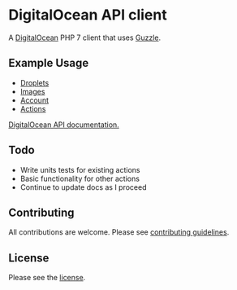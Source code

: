 # DigitalOcean API client

A [DigitalOcean](https://m.do.co/c/97ced4f9088d) PHP 7 client that uses [Guzzle](https://github.com/guzzle/guzzle).

## Example Usage

* [Droplets](docs/droplets.md)
* [Images](docs/images.md)
* [Account](docs/account.md)
* [Actions](docs/account.md)

[DigitalOcean API documentation.](https://developers.digitalocean.com/documentation/v2/)

## Todo

* Write units tests for existing actions
* Basic functionality for other actions
* Continue to update docs as I proceed

## Contributing

All contributions are welcome. Please see [contributing guidelines](CONTRIBUTING.md).

## License

Please see the [license](LICENSE).
